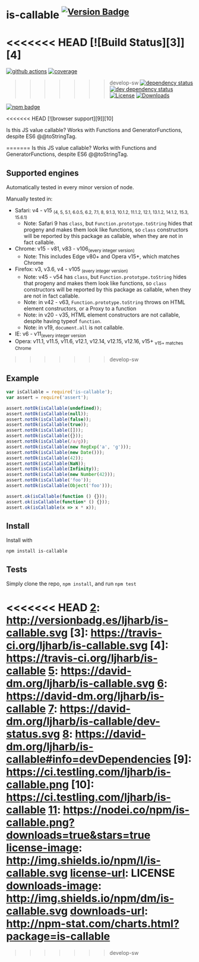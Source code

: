 # is-callable <sup>[![Version Badge][2]][1]</sup>

<<<<<<< HEAD
[![Build Status][3]][4]
=======
[![github actions][actions-image]][actions-url]
[![coverage][codecov-image]][codecov-url]
>>>>>>> develop-sw
[![dependency status][5]][6]
[![dev dependency status][7]][8]
[![License][license-image]][license-url]
[![Downloads][downloads-image]][downloads-url]

[![npm badge][11]][1]

<<<<<<< HEAD
[![browser support][9]][10]

Is this JS value callable? Works with Functions and GeneratorFunctions, despite ES6 @@toStringTag.

=======
Is this JS value callable? Works with Functions and GeneratorFunctions, despite ES6 @@toStringTag.

## Supported engines
Automatically tested in every minor version of node.

Manually tested in:
 - Safari: v4 - v15 <sub>(4, 5, 5.1, 6.0.5, 6.2, 7.1, 8, 9.1.3, 10.1.2, 11.1.2, 12.1, 13.1.2, 14.1.2, 15.3, 15.6.1)</sub>
   - Note: Safari 9 has `class`, but `Function.prototype.toString` hides that progeny and makes them look like functions, so `class` constructors will be reported by this package as callable, when they are not in fact callable.
 - Chrome: v15 - v81, v83 - v106<sub>(every integer version)</sub>
   - Note: This includes Edge v80+ and Opera v15+, which matches Chrome
 - Firefox: v3, v3.6, v4 - v105 <sub>(every integer version)</sub>
   - Note: v45 - v54 has `class`, but `Function.prototype.toString` hides that progeny and makes them look like functions, so `class` constructors will be reported by this package as callable, when they are not in fact callable.
   - Note: in v42 - v63, `Function.prototype.toString` throws on HTML element constructors, or a Proxy to a function
   - Note: in v20 - v35, HTML element constructors are not callable, despite having typeof `function`.
   - Note: in v19, `document.all` is not callable.
 - IE: v6 - v11<sub>(every integer version</sub>
 - Opera: v11.1, v11.5, v11.6, v12.1, v12.14, v12.15, v12.16, v15+ <sub>v15+ matches Chrome</sub>

>>>>>>> develop-sw
## Example

```js
var isCallable = require('is-callable');
var assert = require('assert');

assert.notOk(isCallable(undefined));
assert.notOk(isCallable(null));
assert.notOk(isCallable(false));
assert.notOk(isCallable(true));
assert.notOk(isCallable([]));
assert.notOk(isCallable({}));
assert.notOk(isCallable(/a/g));
assert.notOk(isCallable(new RegExp('a', 'g')));
assert.notOk(isCallable(new Date()));
assert.notOk(isCallable(42));
assert.notOk(isCallable(NaN));
assert.notOk(isCallable(Infinity));
assert.notOk(isCallable(new Number(42)));
assert.notOk(isCallable('foo'));
assert.notOk(isCallable(Object('foo')));

assert.ok(isCallable(function () {}));
assert.ok(isCallable(function* () {}));
assert.ok(isCallable(x => x * x));
```

## Install

Install with

```
npm install is-callable
```

## Tests

Simply clone the repo, `npm install`, and run `npm test`

[1]: https://npmjs.org/package/is-callable
<<<<<<< HEAD
[2]: http://versionbadg.es/ljharb/is-callable.svg
[3]: https://travis-ci.org/ljharb/is-callable.svg
[4]: https://travis-ci.org/ljharb/is-callable
[5]: https://david-dm.org/ljharb/is-callable.svg
[6]: https://david-dm.org/ljharb/is-callable
[7]: https://david-dm.org/ljharb/is-callable/dev-status.svg
[8]: https://david-dm.org/ljharb/is-callable#info=devDependencies
[9]: https://ci.testling.com/ljharb/is-callable.png
[10]: https://ci.testling.com/ljharb/is-callable
[11]: https://nodei.co/npm/is-callable.png?downloads=true&stars=true
[license-image]: http://img.shields.io/npm/l/is-callable.svg
[license-url]: LICENSE
[downloads-image]: http://img.shields.io/npm/dm/is-callable.svg
[downloads-url]: http://npm-stat.com/charts.html?package=is-callable
=======
[2]: https://versionbadg.es/inspect-js/is-callable.svg
[5]: https://david-dm.org/inspect-js/is-callable.svg
[6]: https://david-dm.org/inspect-js/is-callable
[7]: https://david-dm.org/inspect-js/is-callable/dev-status.svg
[8]: https://david-dm.org/inspect-js/is-callable#info=devDependencies
[11]: https://nodei.co/npm/is-callable.png?downloads=true&stars=true
[license-image]: https://img.shields.io/npm/l/is-callable.svg
[license-url]: LICENSE
[downloads-image]: https://img.shields.io/npm/dm/is-callable.svg
[downloads-url]: https://npm-stat.com/charts.html?package=is-callable
[codecov-image]: https://codecov.io/gh/inspect-js/is-callable/branch/main/graphs/badge.svg
[codecov-url]: https://app.codecov.io/gh/inspect-js/is-callable/
[actions-image]: https://img.shields.io/endpoint?url=https://github-actions-badge-u3jn4tfpocch.runkit.sh/inspect-js/is-callable
[actions-url]: https://github.com/inspect-js/is-callable/actions
>>>>>>> develop-sw
